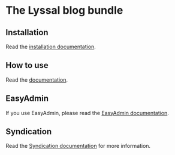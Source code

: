 # The Lyssal blog bundle


## Installation

Read the [installation documentation](doc/Installation.md).


## How to use

Read the [documentation](doc/HowToUse.md).


## EasyAdmin

If you use EasyAdmin, please read the [EasyAdmin documentation](doc/EasyAdmin.md).


## Syndication

Read the [Syndication documentation](doc/Syndication.md) for more information.
